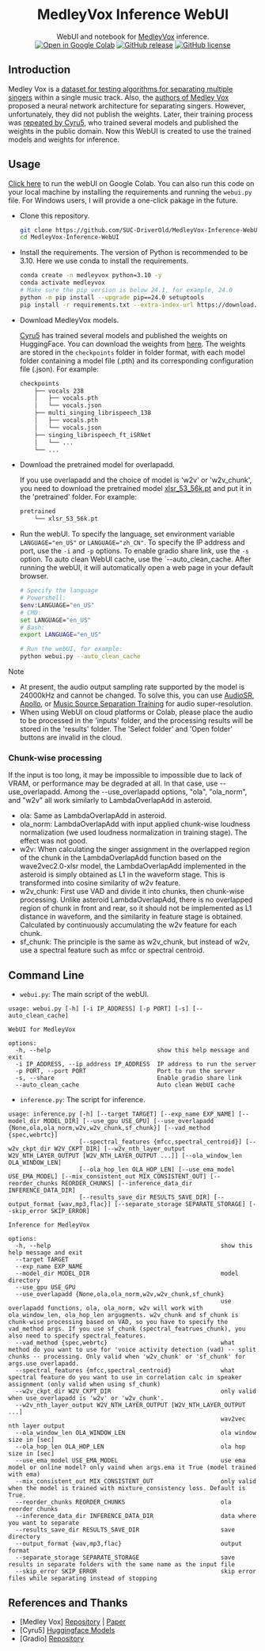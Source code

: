 <div align="center">

# MedleyVox Inference WebUI

WebUI and notebook for [MedleyVox](https://github.com/jeonchangbin49/MedleyVox) inference.<br>
[![Open in Google Colab](https://colab.research.google.com/assets/colab-badge.svg)](https://colab.research.google.com/github/SUC-DriverOld/MedleyVox-Inference-WebUI/blob/master/MedleyVox.ipynb)
[![GitHub release](https://img.shields.io/github/v/release/SUC-DriverOld/MedleyVox-Inference-WebUI?label=Version)](https://github.com/SUC-DriverOld/MedleyVox-Inference-WebUI/releases/latest)
[![GitHub license](https://img.shields.io/github/license/SUC-DriverOld/MedleyVox-Inference-WebUI?label=License)](https://github.com/SUC-DriverOld/MedleyVox-Inference-WebUI/blob/master/LICENSE)

</div>

## Introduction

Medley Vox is a [dataset for testing algorithms for separating multiple singers](https://arxiv.org/pdf/2211.07302) within a single music track. Also, the [authors of Medley Vox](https://github.com/jeonchangbin49/MedleyVox) proposed a neural network architecture for separating singers. However, unfortunately, they did not publish the weights. Later, their training process was [repeated by Cyru5](https://huggingface.co/Cyru5/MedleyVox/tree/main), who trained several models and published the weights in the public domain. Now this WebUI is created to use the trained models and weights for inference.

## Usage

[Click here]((https://colab.research.google.com/github/SUC-DriverOld/MedleyVox-Inference-WebUI/blob/master/MedleyVox.ipynb)) to run the webUI on Google Colab. You can also run this code on your local machine by installing the requirements and running the `webui.py` file. For Windows users, I will provide a one-click pakage in the future.

- Clone this repository.

    ```bash
    git clone https://github.com/SUC-DriverOld/MedleyVox-Inference-WebUI
    cd MedleyVox-Inference-WebUI
    ```

- Install the requirements. The version of Python is recommended to be 3.10. Here we use conda to install the requirements.

    ```bash
    conda create -n medleyvox python=3.10 -y
    conda activate medleyvox
    # Make sure the pip version is below 24.1, for example, 24.0
    python -m pip install --upgrade pip==24.0 setuptools
    pip install -r requirements.txt --extra-index-url https://download.pytorch.org/whl/cu124
    ```

- Download MedleyVox models.

    [Cyru5](https://huggingface.co/Cyru5) has trained several models and published the weights on HuggingFace. You can download the weights from [here](https://huggingface.co/Cyru5/MedleyVox/tree/main). The weights are stored in the `checkpoints` folder in folder format, with each model folder containing a model file (.pth) and its corresponding configuration file (.json). For example:
    ```bash
    checkpoints
        ├── vocals 238
        │   ├── vocals.pth
        │   └── vocals.json
        ├── multi_singing_librispeech_138
        │   ├── vocals.pth
        │   └── vocals.json
        ├── singing_librispeech_ft_iSRNet
        │   └── ...
        └── ...
    ```

- Download the pretrained model for overlapadd.

    If you use overlapadd and the choice of model is 'w2v' or 'w2v_chunk', you need to download the pretrained model [xlsr_53_56k.pt](https://dl.fbaipublicfiles.com/fairseq/wav2vec/xlsr_53_56k.pt) and put it in the 'pretrained' folder. For example:
    ```bash
    pretrained
        └── xlsr_53_56k.pt
    ```

- Run the webUI. To specify the language, set environment variable `LANGUAGE="en_US"` or `LANGUAGE="zh_CN"`. To specify the IP address and port, use the `-i` and `-p` options. To enable gradio share link, use the `-s` option. To auto clean WebUI cache, use the `--auto_clean_cache. After running the webUI, it will automatically open a web page in your default browser.

    ```bash
    # Specify the language
    # Powershell:
    $env:LANGUAGE="en_US"
    # CMD:
    set LANGUAGE="en_US"
    # Bash:
    export LANGUAGE="en_US"

    # Run the webUI, for example:
    python webui.py --auto_clean_cache
    ```

> [!NOTE]
> - At present, the audio output sampling rate supported by the model is 24000kHz and cannot be changed. To solve this, you can use [AudioSR](https://github.com/haoheliu/versatile_audio_super_resolution), [Apollo](https://github.com/JusperLee/Apollo), or [Music Source Separation Training](https://github.com/ZFTurbo/Music-Source-Separation-Training) for audio super-resolution.
> - When using WebUI on cloud platforms or Colab, please place the audio to be processed in the 'inputs' folder, and the processing results will be stored in the 'results' folder. The 'Select folder' and 'Open folder' buttons are invalid in the cloud.

### Chunk-wise processing

If the input is too long, it may be impossible to impossible due to lack of VRAM, or performance may be degraded at all. In that case, use --use_overlapadd. Among the --use_overlapadd options, "ola", "ola_norm", and "w2v" all work similarly to LambdaOverlapAdd in asteroid.

- ola: Same as LambdaOverlapAdd in asteroid.
- ola_norm: LambdaOverlapAdd with input applied chunk-wise loudness normalization (we used loudness normalization in training stage). The effect was not good. 
- w2v: When calculating the singer assignment in the overlapped region of the chunk in the LambdaOverlapAdd function based on the wave2vec2.0-xlsr model, the LambdaOverlapAdd implemented in the asteroid is simply obtained as L1 in the waveform stage. This is transformed into cosine similarity of w2v feature.
- w2v_chunk: First use VAD and divide it into chunks, then chunk-wise processing. Unlike asteroid LambdaOverlapAdd, there is no overlapped region of chunk in front and rear, so it should not be implemented as L1 distance in waveform, and the similarity in feature stage is obtained. Calculated by continuously accumulating the w2v feature for each chunk.
- sf_chunk: The principle is the same as w2v_chunk, but instead of w2v, use a spectral feature such as mfcc or spectral centroid.

## Command Line

- `webui.py`: The main script of the webUI.

```
usage: webui.py [-h] [-i IP_ADDRESS] [-p PORT] [-s] [--auto_clean_cache]

WebUI for MedleyVox

options:
  -h, --help                              show this help message and exit
  -i IP_ADDRESS, --ip_address IP_ADDRESS  IP address to run the server
  -p PORT, --port PORT                    Port to run the server
  -s, --share                             Enable gradio share link
  --auto_clean_cache                      Auto clean WebUI cache
```

- `inference.py`: The script for inference.

```
usage: inference.py [-h] [--target TARGET] [--exp_name EXP_NAME] [--model_dir MODEL_DIR] [--use_gpu USE_GPU] [--use_overlapadd {None,ola,ola_norm,w2v,w2v_chunk,sf_chunk}] [--vad_method {spec,webrtc}]
                    [--spectral_features {mfcc,spectral_centroid}] [--w2v_ckpt_dir W2V_CKPT_DIR] [--w2v_nth_layer_output W2V_NTH_LAYER_OUTPUT [W2V_NTH_LAYER_OUTPUT ...]] [--ola_window_len OLA_WINDOW_LEN]
                    [--ola_hop_len OLA_HOP_LEN] [--use_ema_model USE_EMA_MODEL] [--mix_consistent_out MIX_CONSISTENT_OUT] [--reorder_chunks REORDER_CHUNKS] [--inference_data_dir INFERENCE_DATA_DIR]
                    [--results_save_dir RESULTS_SAVE_DIR] [--output_format {wav,mp3,flac}] [--separate_storage SEPARATE_STORAGE] [--skip_error SKIP_ERROR]

Inference for MedleyVox

options:
  -h, --help                                                show this help message and exit
  --target TARGET
  --exp_name EXP_NAME
  --model_dir MODEL_DIR                                     model directory
  --use_gpu USE_GPU
  --use_overlapadd {None,ola,ola_norm,w2v,w2v_chunk,sf_chunk}
                                                            use overlapadd functions, ola, ola_norm, w2v will work with ola_window_len, ola_hop_len argugments. w2v_chunk and sf_chunk is chunk-wise processing based on VAD, so you have to specify the vad_method args. If you use sf_chunk (spectral_featrues_chunk), you also need to specify spectral_features.
  --vad_method {spec,webrtc}                                what method do you want to use for 'voice activity detection (vad) -- split chunks -- processing. Only valid when 'w2v_chunk' or 'sf_chunk' for args.use_overlapadd.
  --spectral_features {mfcc,spectral_centroid}              what spectral feature do you want to use in correlation calc in speaker assignment (only valid when using sf_chunk)
  --w2v_ckpt_dir W2V_CKPT_DIR                               only valid when use_overlapadd is 'w2v' or 'w2v_chunk'.
  --w2v_nth_layer_output W2V_NTH_LAYER_OUTPUT [W2V_NTH_LAYER_OUTPUT ...]
                                                            wav2vec nth layer output
  --ola_window_len OLA_WINDOW_LEN                           ola window size in [sec]
  --ola_hop_len OLA_HOP_LEN                                 ola hop size in [sec]
  --use_ema_model USE_EMA_MODEL                             use ema model or online model? only vaind when args.ema it True (model trained with ema)
  --mix_consistent_out MIX_CONSISTENT_OUT                   only valid when the model is trained with mixture_consistency loss. Default is True.
  --reorder_chunks REORDER_CHUNKS                           ola reorder chunks
  --inference_data_dir INFERENCE_DATA_DIR                   data where you want to separate
  --results_save_dir RESULTS_SAVE_DIR                       save directory
  --output_format {wav,mp3,flac}                            output format
  --separate_storage SEPARATE_STORAGE                       save results in separate folders with the same name as the input file
  --skip_error SKIP_ERROR                                   skip error files while separating instead of stopping
```

## References and Thanks

- [Medley Vox] [Repository](https://github.com/jeonchangbin49/MedleyVox) | [Paper](https://arxiv.org/pdf/2211.07302)
- [Cyru5] [Huggingface Models](https://huggingface.co/Cyru5/MedleyVox/tree/main)
- [Gradio] [Repository](https://github.com/gradio-app/gradio)